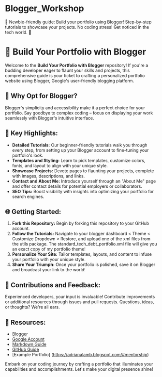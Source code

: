 # Blogger_Workshop
🌟 Newbie-friendly guide: Build your portfolio using Blogger! Step-by-step tutorials to showcase your projects. No coding stress! Get noticed in the tech world. 🚀


# 🌟 Build Your Portfolio with Blogger

Welcome to the **Build Your Portfolio with Blogger** repository! If you're a budding developer eager to flaunt your skills and projects, this comprehensive guide is your ticket to crafting a personalized portfolio website using Blogger, Google's user-friendly blogging platform.

## 🚀 Why Opt for Blogger?

Blogger's simplicity and accessibility make it a perfect choice for your portfolio. Say goodbye to complex coding – focus on displaying your work seamlessly with Blogger's intuitive interface.

## 🔑 Key Highlights:

- **Detailed Tutorials:** Our beginner-friendly tutorials walk you through every step, from setting up your Blogger account to fine-tuning your portfolio's look.
- **Templates and Styling:** Learn to pick templates, customize colors, fonts, and layout to align with your unique style.
- **Showcase Projects:** Devote pages to flaunting your projects, complete with images, descriptions, and links.
- **Contact and About Me:** Introduce yourself through an "About Me" page and offer contact details for potential employers or collaborators.
- **SEO Tips:** Boost visibility with insights into optimizing your portfolio for search engines.

## 🌐 Getting Started:

1. **Fork this Repository:** Begin by forking this repository to your GitHub account.
2. **Follow the Tutorials:** Navigate to your blogger dashboard < Theme < Customize Dropdown < Restore, and upload one of the xml files from the utils package. The standard_tech_debt_portfolio.xml file will give you an exact copy of my portfolio theme!
3. **Personalize Your Site:** Tailor templates, layouts, and content to infuse your portfolio with your unique style.
4. **Share Your Triumph:** Once your portfolio is polished, save it on Blogger and broadcast your link to the world!

## 🤝 Contributions and Feedback:

Experienced developers, your input is invaluable! Contribute improvements or additional resources through issues and pull requests. Questions, ideas, or thoughts? We're all ears.

## 🔗 Resources:

- [Blogger](https://www.blogger.com)
- [Google Account](https://accounts.google.com)
- [Markdown Guide](https://www.markdownguide.org/basic-syntax/)
- [GitHub Guide](https://guides.github.com/)
- [Example Portfolio] (https://adrianalamb.blogspot.com/#mentorship)

Embark on your coding journey by crafting a portfolio that illuminates your capabilities and accomplishments. Let's make your digital presence shine!
